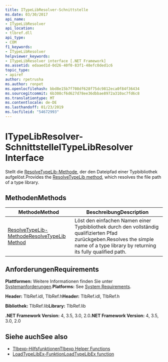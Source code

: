 ```yaml
---
title: ITypeLibResolver-Schnittstelle
ms.date: 03/30/2017
api_name:
- ITypeLibResolver
api_location:
- tlbref.dll
api_type:
- COM
f1_keywords:
- ITypeLibResolver
helpviewer_keywords:
- ITypeLibResolver interface [.NET Framework]
ms.assetid: edaaed1d-0d26-40f0-83f1-48efc0ded1c6
topic_type:
- apiref
author: rpetrusha
ms.author: ronpet
ms.openlocfilehash: bbd8e15b7f708df628f75dc9812eca0f84f36434
ms.sourcegitcommit: 6b308cf6d627d78ee36dbbae8972a310ac7fd6c8
ms.translationtype: MT
ms.contentlocale: de-DE
ms.lasthandoff: 01/23/2019
ms.locfileid: "54672993"
---
```

# <a name="itypelibresolver-interface"></a><span data-ttu-id="dde36-102">ITypeLibResolver-Schnittstelle</span><span class="sxs-lookup"><span data-stu-id="dde36-102">ITypeLibResolver Interface</span></span>
<span data-ttu-id="dde36-103">Stellt die [ResolveTypeLib-Methode](../../../../docs/framework/unmanaged-api/tlbexp/resolvetypelib-method.md), der den Dateipfad einer Typbibliothek aufgelöst.</span><span class="sxs-lookup"><span data-stu-id="dde36-103">Provides the [ResolveTypeLib method](../../../../docs/framework/unmanaged-api/tlbexp/resolvetypelib-method.md), which resolves the file path of a type library.</span></span>  
  
## <a name="methods"></a><span data-ttu-id="dde36-104">Methoden</span><span class="sxs-lookup"><span data-stu-id="dde36-104">Methods</span></span>  
  
|<span data-ttu-id="dde36-105">Methode</span><span class="sxs-lookup"><span data-stu-id="dde36-105">Method</span></span>|<span data-ttu-id="dde36-106">Beschreibung</span><span class="sxs-lookup"><span data-stu-id="dde36-106">Description</span></span>|  
|------------|-----------------|  
|[<span data-ttu-id="dde36-107">ResolveTypeLib-Methode</span><span class="sxs-lookup"><span data-stu-id="dde36-107">ResolveTypeLib Method</span></span>](../../../../docs/framework/unmanaged-api/tlbexp/resolvetypelib-method.md)|<span data-ttu-id="dde36-108">Löst den einfachen Namen einer Typbibliothek durch den vollständig qualifizierten Pfad zurückgeben.</span><span class="sxs-lookup"><span data-stu-id="dde36-108">Resolves the simple name of a type library by returning its fully qualified path.</span></span>|  
  
## <a name="requirements"></a><span data-ttu-id="dde36-109">Anforderungen</span><span class="sxs-lookup"><span data-stu-id="dde36-109">Requirements</span></span>  
 <span data-ttu-id="dde36-110">**Plattformen:** Weitere Informationen finden Sie unter [Systemanforderungen](../../../../docs/framework/get-started/system-requirements.md).</span><span class="sxs-lookup"><span data-stu-id="dde36-110">**Platforms:** See [System Requirements](../../../../docs/framework/get-started/system-requirements.md).</span></span>  
  
 <span data-ttu-id="dde36-111">**Header:** TlbRef.idl, TlbRef.h</span><span class="sxs-lookup"><span data-stu-id="dde36-111">**Header:** TlbRef.idl, TlbRef.h</span></span>  
  
 <span data-ttu-id="dde36-112">**Bibliothek:** TlbRef.lib</span><span class="sxs-lookup"><span data-stu-id="dde36-112">**Library:** TlbRef.lib</span></span>  
  
 <span data-ttu-id="dde36-113">**.NET Framework Version:** 4, 3.5, 3.0, 2.0</span><span class="sxs-lookup"><span data-stu-id="dde36-113">**.NET Framework Version:** 4, 3.5, 3.0, 2.0</span></span>  
  
## <a name="see-also"></a><span data-ttu-id="dde36-114">Siehe auch</span><span class="sxs-lookup"><span data-stu-id="dde36-114">See also</span></span>
- [<span data-ttu-id="dde36-115">Tlbexp-Hilfsfunktionen</span><span class="sxs-lookup"><span data-stu-id="dde36-115">Tlbexp Helper Functions</span></span>](../../../../docs/framework/unmanaged-api/tlbexp/index.md)
- [<span data-ttu-id="dde36-116">LoadTypeLibEx-Funktion</span><span class="sxs-lookup"><span data-stu-id="dde36-116">LoadTypeLibEx function</span></span>](https://docs.microsoft.com/previous-versions/windows/desktop/api/oleauto/nf-oleauto-loadtypelibex)
